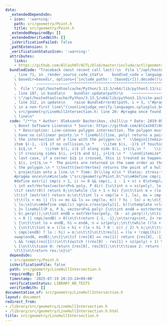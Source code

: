 ```yaml
---
data:
  _extendedDependsOn:
  - icon: ':warning:'
    path: src/geometry/Point.h
    title: src/geometry/Point.h
  _extendedRequiredBy: []
  _extendedVerifiedWith: []
  _isVerificationFailed: false
  _pathExtension: h
  _verificationStatusIcon: ':warning:'
  attributes:
    links:
    - https://github.com/AlCash07/ACTL/blob/master/include/actl/geometry/algorithm/intersect/line_convex_polygon.hpp
  bundledCode: "Traceback (most recent call last):\n  File \"/opt/hostedtoolcache/Python/3.13.5/x64/lib/python3.13/site-packages/onlinejudge_verify/documentation/build.py\"\
    , line 71, in _render_source_code_stat\n    bundled_code = language.bundle(stat.path,\
    \ basedir=basedir, options={'include_paths': [basedir]}).decode()\n          \
    \         ~~~~~~~~~~~~~~~^^^^^^^^^^^^^^^^^^^^^^^^^^^^^^^^^^^^^^^^^^^^^^^^^^^^^^^^^^^^^^^^^^\n\
    \  File \"/opt/hostedtoolcache/Python/3.13.5/x64/lib/python3.13/site-packages/onlinejudge_verify/languages/cplusplus.py\"\
    , line 187, in bundle\n    bundler.update(path)\n    ~~~~~~~~~~~~~~^^^^^^\n  File\
    \ \"/opt/hostedtoolcache/Python/3.13.5/x64/lib/python3.13/site-packages/onlinejudge_verify/languages/cplusplus_bundle.py\"\
    , line 312, in update\n    raise BundleErrorAt(path, i + 1, \"#pragma once found\
    \ in a non-first line\")\nonlinejudge_verify.languages.cplusplus_bundle.BundleErrorAt:\
    \ src/geometry/LineHullIntersection.h: line 20: #pragma once found in a non-first\
    \ line\n"
  code: "/**\n * Author: Oleksandr Bacherikov, chilli\n * Date: 2019-05-07\n * License:\
    \ Boost Software License\n * Source: https://github.com/AlCash07/ACTL/blob/master/include/actl/geometry/algorithm/intersect/line_convex_polygon.hpp\n\
    \ * Description: Line-convex polygon intersection. The polygon must be ccw and\
    \ have no collinear points.\n * lineHull(line, poly) returns a pair describing\
    \ the intersection of a line with the polygon:\n *  \\begin{itemize*}\n *    \\\
    item $(-1, -1)$ if no collision,\n *    \\item $(i, -1)$ if touching the corner\
    \ $i$,\n *    \\item $(i, i)$ if along side $(i, i+1)$,\n *    \\item $(i, j)$\
    \ if crossing sides $(i, i+1)$ and $(j, j+1)$.\n *  \\end{itemize*}\n *  In the\
    \ last case, if a corner $i$ is crossed, this is treated as happening on side\
    \ $(i, i+1)$.\n *  The points are returned in the same order as the line hits\
    \ the polygon.\n * \\texttt{extrVertex} returns the point of a hull with the max\
    \ projection onto a line.\n * Time: O(\\log n)\n * Status: stress-tested\n */\n\
    #pragma once\n\n#include \"src/geometry/Point.h\"\n\n#define cmp(i,j) sgn(dir.perp().cross(poly[(i)%n]-poly[(j)%n]))\n\
    #define extr(i) cmp(i + 1, i) >= 0 && cmp(i, i - 1 + n) < 0\ntemplate <class P>\
    \ int extrVertex(vector<P>& poly, P dir) {\n\tint n = sz(poly), lo = 0, hi = n;\n\
    \tif (extr(0)) return 0;\n\twhile (lo + 1 < hi) {\n\t\tint m = (lo + hi) / 2;\n\
    \t\tif (extr(m)) return m;\n\t\tint ls = cmp(lo + 1, lo), ms = cmp(m + 1, m);\n\
    \t\t(ls < ms || (ls == ms && ls == cmp(lo, m)) ? hi : lo) = m;\n\t}\n\treturn\
    \ lo;\n}\n\n#define cmpL(i) sgn(a.cross(poly[i], b))\ntemplate <class P>\narray<int,\
    \ 2> lineHull(P a, P b, vector<P>& poly) {\n\tint endA = extrVertex(poly, (a -\
    \ b).perp());\n\tint endB = extrVertex(poly, (b - a).perp());\n\tif (cmpL(endA)\
    \ < 0 || cmpL(endB) > 0)\n\t\treturn {-1, -1};\n\tarray<int, 2> res;\n\trep(i,0,2)\
    \ {\n\t\tint lo = endB, hi = endA, n = sz(poly);\n\t\twhile ((lo + 1) % n != hi)\
    \ {\n\t\t\tint m = ((lo + hi + (lo < hi ? 0 : n)) / 2) % n;\n\t\t\t(cmpL(m) ==\
    \ cmpL(endB) ? lo : hi) = m;\n\t\t}\n\t\tres[i] = (lo + !cmpL(hi)) % n;\n\t\t\
    swap(endA, endB);\n\t}\n\tif (res[0] == res[1]) return {res[0], -1};\n\tif (!cmpL(res[0])\
    \ && !cmpL(res[1]))\n\t\tswitch ((res[0] - res[1] + sz(poly) + 1) % sz(poly))\
    \ {\n\t\t\tcase 0: return {res[0], res[0]};\n\t\t\tcase 2: return {res[1], res[1]};\n\
    \t\t}\n\treturn res;\n}\n"
  dependsOn:
  - src/geometry/Point.h
  isVerificationFile: false
  path: src/geometry/LineHullIntersection.h
  requiredBy: []
  timestamp: '2025-07-19 20:33:24+09:00'
  verificationStatus: LIBRARY_NO_TESTS
  verifiedWith: []
documentation_of: src/geometry/LineHullIntersection.h
layout: document
redirect_from:
- /library/src/geometry/LineHullIntersection.h
- /library/src/geometry/LineHullIntersection.h.html
title: src/geometry/LineHullIntersection.h
---
```

